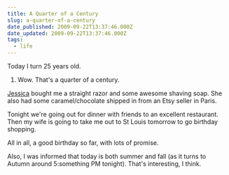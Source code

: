 ```yaml
---
title: A Quarter of a Century
slug: a-quarter-of-a-century
date_published: 2009-09-22T13:37:46.000Z
date_updated: 2009-09-22T13:37:46.000Z
tags:
  - life
---
```


Today I turn 25 years old.

1. Wow. That's a quarter of a century.

[Jessica](http://waysideviolet.com) bought me a straight razor and some awesome shaving soap. She also had some caramel/chocolate shipped in from an Etsy seller in Paris.

Tonight we're going out for dinner with friends to an excellent restaurant. Then my wife is going to take me out to St Louis tomorrow to go birthday shopping.

All in all, a good birthday so far, with lots of promise.

Also, I was informed that today is both summer and fall (as it turns to Autumn around 5:something PM tonight). That's interesting, I think.
